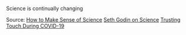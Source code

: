 
Science is continually changing 

Source: [How to Make Sense of Science](https://nautil.us/issue/100/outsiders/how-to-make-sense-of-contradictory-science-papers)
[Seth Godin on Science](https://seths.blog/2021/06/anecdotes-are-not-science/)
[Trusting Touch During COVID-19](https://thepolyphony.org/2021/06/22/trusting-touch-during-covid-19/)